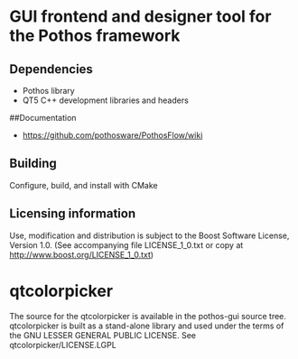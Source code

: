 # GUI frontend and designer tool for the Pothos framework

## Dependencies

* Pothos library
* QT5 C++ development libraries and headers

##Documentation

* https://github.com/pothosware/PothosFlow/wiki

## Building

Configure, build, and install with CMake

## Licensing information

Use, modification and distribution is subject to the Boost Software
License, Version 1.0. (See accompanying file LICENSE_1_0.txt or copy at
http://www.boost.org/LICENSE_1_0.txt)

# qtcolorpicker

The source for the qtcolorpicker is available in the pothos-gui source tree.
qtcolorpicker is built as a stand-alone library and used under the terms
of the GNU LESSER GENERAL PUBLIC LICENSE. See qtcolorpicker/LICENSE.LGPL
